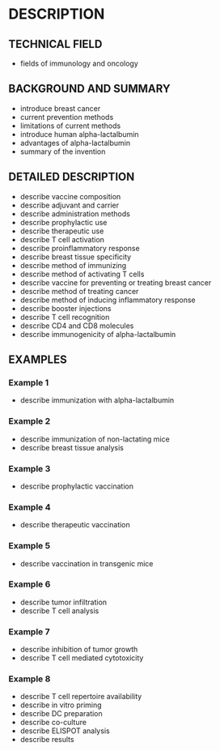 # DESCRIPTION

## TECHNICAL FIELD

- fields of immunology and oncology

## BACKGROUND AND SUMMARY

- introduce breast cancer
- current prevention methods
- limitations of current methods
- introduce human alpha-lactalbumin
- advantages of alpha-lactalbumin
- summary of the invention

## DETAILED DESCRIPTION

- describe vaccine composition
- describe adjuvant and carrier
- describe administration methods
- describe prophylactic use
- describe therapeutic use
- describe T cell activation
- describe proinflammatory response
- describe breast tissue specificity
- describe method of immunizing
- describe method of activating T cells
- describe vaccine for preventing or treating breast cancer
- describe method of treating cancer
- describe method of inducing inflammatory response
- describe booster injections
- describe T cell recognition
- describe CD4 and CD8 molecules
- describe immunogenicity of alpha-lactalbumin

## EXAMPLES

### Example 1

- describe immunization with alpha-lactalbumin

### Example 2

- describe immunization of non-lactating mice
- describe breast tissue analysis

### Example 3

- describe prophylactic vaccination

### Example 4

- describe therapeutic vaccination

### Example 5

- describe vaccination in transgenic mice

### Example 6

- describe tumor infiltration
- describe T cell analysis

### Example 7

- describe inhibition of tumor growth
- describe T cell mediated cytotoxicity

### Example 8

- describe T cell repertoire availability
- describe in vitro priming
- describe DC preparation
- describe co-culture
- describe ELISPOT analysis
- describe results

